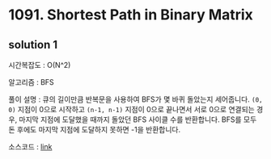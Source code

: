 # 1091. Shortest Path in Binary Matrix

## solution 1

시간복잡도 : O(N^2)

알고리즘 : BFS

풀이 설명 : 큐의 길이만큼 반복문을 사용하여 BFS가 몇 바퀴 돌았는지 세어줍니다. `(0, 0)` 지점이 0으로 시작하고 `(n-1, n-1)` 지점이 0으로 끝나면서 서로 0으로 연결되는 경우, 마지막 지점에 도달했을 때까지 돌았던 BFS 사이클 수를 반환합니다. BFS를 모두 돈 후에도 마지막 지점에 도달하지 못하면 -1을 반환합니다.

소스코드 : [link](./1091-yongjoonseo.py)

